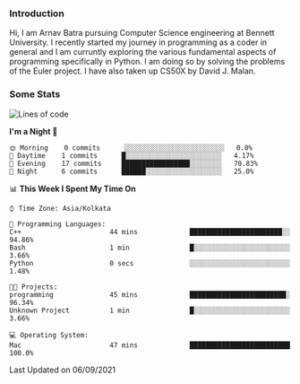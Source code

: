 ### Introduction
Hi, I am Arnav Batra pursuing Computer Science engineering at Bennett University. I recently started my journey in programming as a coder in general and I am curruntly exploring the various fundamental aspects of programming specifically in Python. 
I am doing so by solving the problems of the Euler project. 
I have also taken up CS50X by David J. Malan.

### Some Stats
<!--START_SECTION:waka-->
![Lines of code](https://img.shields.io/badge/From%20Hello%20World%20I%27ve%20Written-249%20lines%20of%20code-blue)

**I'm a Night 🦉** 

```text
🌞 Morning    0 commits      ░░░░░░░░░░░░░░░░░░░░░░░░░   0.0% 
🌆 Daytime    1 commits      █░░░░░░░░░░░░░░░░░░░░░░░░   4.17% 
🌃 Evening    17 commits     █████████████████░░░░░░░░   70.83% 
🌙 Night      6 commits      ██████░░░░░░░░░░░░░░░░░░░   25.0%

```


📊 **This Week I Spent My Time On** 

```text
⌚︎ Time Zone: Asia/Kolkata

💬 Programming Languages: 
C++                      44 mins             ███████████████████████░░   94.86% 
Bash                     1 min               █░░░░░░░░░░░░░░░░░░░░░░░░   3.66% 
Python                   0 secs              ░░░░░░░░░░░░░░░░░░░░░░░░░   1.48%

🐱‍💻 Projects: 
programming              45 mins             ████████████████████████░   96.34% 
Unknown Project          1 min               █░░░░░░░░░░░░░░░░░░░░░░░░   3.66%

💻 Operating System: 
Mac                      47 mins             █████████████████████████   100.0%

```


 Last Updated on 06/09/2021
<!--END_SECTION:waka-->
